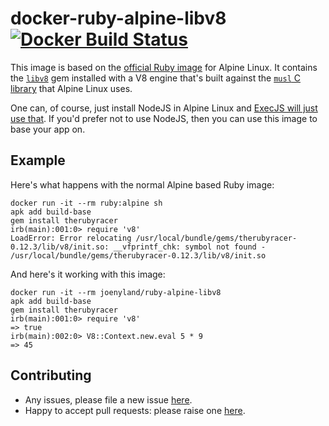 # docker-ruby-alpine-libv8 [![Docker Build Status](https://img.shields.io/docker/build/joenyland/ruby-alpine-libv8.svg)][docker-hub-image]

This image is based on the [official Ruby image][ruby-image] for Alpine Linux. It contains
the [`libv8`][libv8] gem installed with a V8 engine that's built against the
[`musl` C library][musl] that Alpine Linux uses.

One can, of course, just install NodeJS in Alpine Linux and [ExecJS will just use that][execjs-readme]. If you'd prefer
not to use NodeJS, then you can use this image to base your app on.

## Example

Here's what happens with the normal Alpine based Ruby image: 

```
docker run -it --rm ruby:alpine sh
apk add build-base
gem install therubyracer
irb(main):001:0> require 'v8'
LoadError: Error relocating /usr/local/bundle/gems/therubyracer-0.12.3/lib/v8/init.so: __vfprintf_chk: symbol not found - /usr/local/bundle/gems/therubyracer-0.12.3/lib/v8/init.so
```

And here's it working with this image:

```
docker run -it --rm joenyland/ruby-alpine-libv8
apk add build-base
gem install therubyracer
irb(main):001:0> require 'v8'
=> true
irb(main):002:0> V8::Context.new.eval 5 * 9
=> 45
```

## Contributing

* Any issues, please file a new issue [here][issues].
* Happy to accept pull requests: please raise one [here][prs].

[ruby-image]: https://hub.docker.com/_/ruby/
[musl]: https://www.musl-libc.org
[issues]: https://github.com/JoeNyland/docker-ruby-alpine-libv8/issues
[prs]: https://github.com/JoeNyland/docker-ruby-alpine-libv8/pulls
[execjs]: https://github.com/rails/execjs
[execjs-readme]: https://github.com/rails/execjs#readme
[libv8]: https://github.com/cowboyd/libv8
[docker-hub-image]: https://hub.docker.com/r/joenyland/ruby-alpine-libv8/

